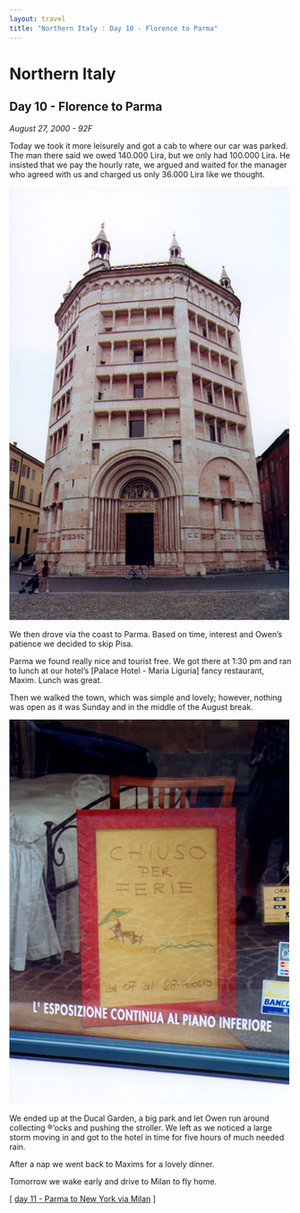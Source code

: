 ```yaml
---
layout: travel
title: "Northern Italy : Day 10 - Florence to Parma"
---
```


Northern Italy
==============

Day 10 - Florence to Parma
--------------------------

*August 27, 2000 - 92F*

Today we took it more leisurely and got a cab to where our car was
parked. The man there said we owed 140.000 Lira, but we only had 100.000
Lira. He insisted that we pay the hourly rate, we argued and waited for
the manager who agreed with us and charged us only 36.000 Lira like we
thought.

<a href="/assets/images/travel/italy/parma_bapistry.jpg" title="Prama Bapistry"><img src="/assets/images/travel/italy/parma_bapistry.jpg" width="500" alt="Prama Bapistry"></a>

We then drove via the coast to Parma. Based on time, interest and Owen’s
patience we decided to skip Pisa.

Parma we found really nice and tourist free. We got there at 1:30 pm and
ran to lunch at our hotel’s \[Palace Hotel - Maria Liguria\] fancy
restaurant, Maxim. Lunch was great.

Then we walked the town, which was simple and lovely; however, nothing
was open as it was Sunday and in the middle of the August break.

<a href="/assets/images/travel/italy/parma_closed.jpg" title="Italy Closed for August"><img src="/assets/images/travel/italy/parma_closed.jpg" width="500" alt="Italy Closed for August"></a>

We ended up at the Ducal Garden, a big park and let Owen run around
collecting ®’ocks and pushing the stroller. We left as we noticed a
large storm moving in and got to the hotel in time for five hours of
much needed rain.

After a nap we went back to Maxims for a lovely dinner.

Tomorrow we wake early and drive to Milan to fly home.

\[ [day 11 - Parma to New York via Milan](/travel/italy/day11.html) \]
